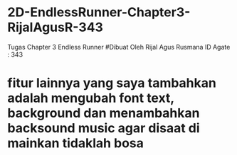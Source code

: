 # 2D-EndlessRunner-Chapter3-RijalAgusR-343
 Tugas Chapter 3 Endless Runner
#Dibuat Oleh Rijal Agus Rusmana ID Agate : 343
# fitur lainnya yang saya tambahkan adalah mengubah font text, background dan menambahkan backsound music agar disaat di mainkan tidaklah bosa
